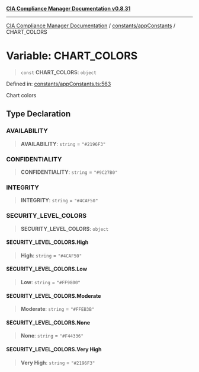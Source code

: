 [**CIA Compliance Manager Documentation v0.8.31**](../../../README.md)

***

[CIA Compliance Manager Documentation](../../../modules.md) / [constants/appConstants](../README.md) / CHART\_COLORS

# Variable: CHART\_COLORS

> `const` **CHART\_COLORS**: `object`

Defined in: [constants/appConstants.ts:563](https://github.com/Hack23/cia-compliance-manager/blob/85c025371255f412469ec0119911b7cb143a6212/src/constants/appConstants.ts#L563)

Chart colors

## Type Declaration

### AVAILABILITY

> **AVAILABILITY**: `string` = `"#2196F3"`

### CONFIDENTIALITY

> **CONFIDENTIALITY**: `string` = `"#9C27B0"`

### INTEGRITY

> **INTEGRITY**: `string` = `"#4CAF50"`

### SECURITY\_LEVEL\_COLORS

> **SECURITY\_LEVEL\_COLORS**: `object`

#### SECURITY\_LEVEL\_COLORS.High

> **High**: `string` = `"#4CAF50"`

#### SECURITY\_LEVEL\_COLORS.Low

> **Low**: `string` = `"#FF9800"`

#### SECURITY\_LEVEL\_COLORS.Moderate

> **Moderate**: `string` = `"#FFEB3B"`

#### SECURITY\_LEVEL\_COLORS.None

> **None**: `string` = `"#F44336"`

#### SECURITY\_LEVEL\_COLORS.Very High

> **Very High**: `string` = `"#2196F3"`
